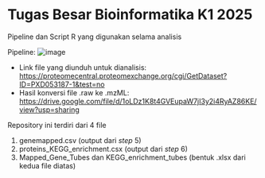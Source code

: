 # Tugas Besar Bioinformatika K1 2025
Pipeline dan Script R yang digunakan selama analisis

Pipeline:
![image](https://github.com/user-attachments/assets/8fdfe480-706a-49b3-a07f-305f967a00bf)

- Link file yang diunduh untuk dianalisis: https://proteomecentral.proteomexchange.org/cgi/GetDataset?ID=PXD053187-1&test=no
- Hasil konversi file .raw ke .mzML: https://drive.google.com/file/d/1oLDz1K8t4GVEupaW7jI3y2i4RyAZ86KE/view?usp=sharing

Repository ini terdiri dari 4 file
1. genemapped.csv (output dari _step_ 5)
2. proteins_KEGG_enrichment.csx (output dari _step_ 6)
3. Mapped_Gene_Tubes dan KEGG_enrichment_tubes (bentuk .xlsx dari kedua file diatas)
